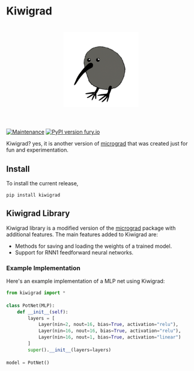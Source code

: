 # Kiwigrad

<h1 align="center">
<img src="logo.png" width="200">
</h1><br>

[![Maintenance](https://img.shields.io/badge/Maintained%3F-yes-green.svg)](https://GitHub.com/Naereen/StrapDown.js/graphs/commit-activity) [![PyPI version fury.io](https://badge.fury.io/py/kiwigrad.svg)](https://pypi.python.org/pypi/kiwigrad/)

Kiwigrad? yes, it is another version of [micrograd](https://github.com/karpathy/micrograd) that was created just for fun and experimentation.

## Install 

To install the current release,

```console
pip install kiwigrad
```

## Kiwigrad Library

Kiwigrad library is a modified version of the [micrograd](https://github.com/karpathy/micrograd) package with additional features. The main features added to Kiwigrad are:

* Methods for saving and loading the weights of a trained model.
* Support for RNN1 feedforward neural networks.

### Example Implementation

Here's an example implementation of a MLP net using Kiwigrad:

```python 
from kiwigrad import * 

class PotNet(MLP):
    def __init__(self):
        layers = [
            Layer(nin=2, nout=16, bias=True, activation="relu"),
            Layer(nin=16, nout=16, bias=True, activation="relu"),
            Layer(nin=16, nout=1, bias=True, activation="linear")
        ]
        super().__init__(layers=layers)

model = PotNet()
```